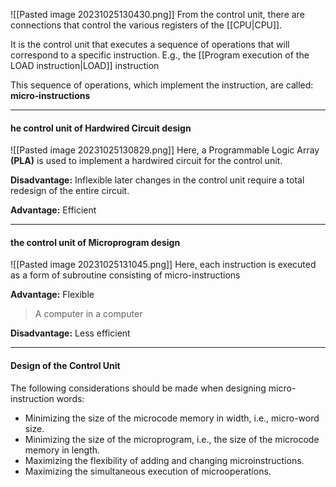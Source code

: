 ![[Pasted image 20231025130430.png]]
From the control unit, there are connections that control the
various registers of the [[CPU|CPU]].

It is the control unit that executes a sequence of operations that will correspond to a specific instruction. E.g., the [[Program execution of the LOAD instruction|LOAD]] instruction 

This sequence of operations, which implement the instruction, are called: **micro‐instructions**

***
#### he control unit of Hardwired Circuit design
![[Pasted image 20231025130829.png]]
Here, a Programmable Logic Array **(PLA)** is used to implement a
hardwired circuit for the control unit. 

**Disadvantage:** Inflexible later changes in the control unit require a total redesign of the entire circuit. 

**Advantage:** Efficient

***
#### the control unit of Microprogram design
![[Pasted image 20231025131045.png]]
Here, each instruction is executed as a form of subroutine consisting of micro-instructions

**Advantage:** Flexible

>A computer in a computer

**Disadvantage:** Less efficient

***
#### Design of the Control Unit
The following considerations should be made when designing micro-
instruction words:

* Minimizing the size of the microcode memory in width, i.e., micro-word size.
* Minimizing the size of the microprogram, i.e., the size of the microcode memory in length.
* Maximizing the flexibility of adding and changing microinstructions.
* Maximizing the simultaneous execution of microoperations.

